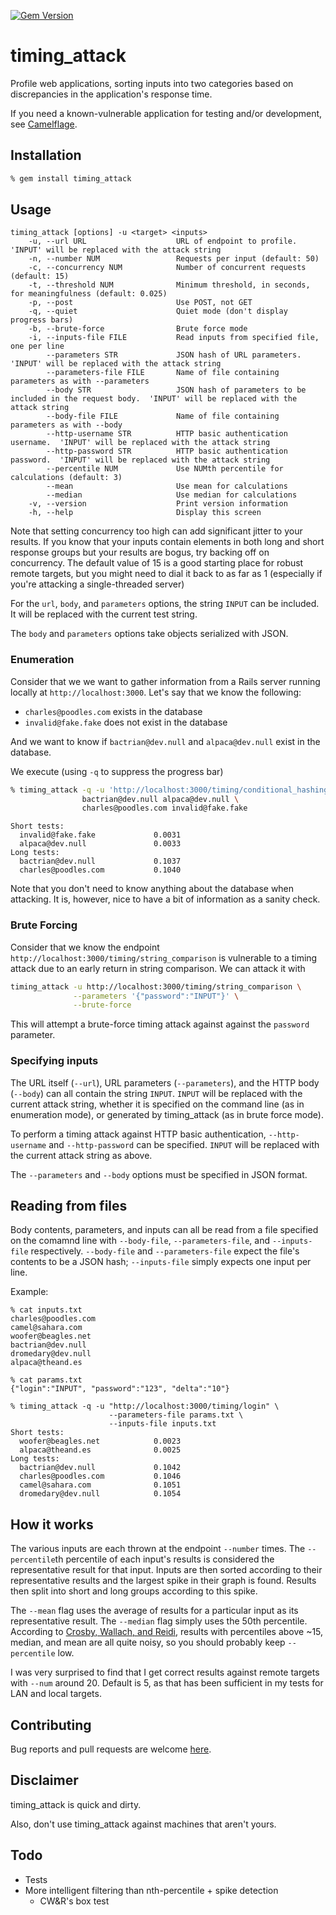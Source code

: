 [![Gem Version](https://badge.fury.io/rb/timing_attack.svg)](http://badge.fury.io/rb/timing_attack)
# timing_attack

Profile web applications, sorting inputs into two categories based on
discrepancies in the application's response time.

If you need a known-vulnerable application for testing and/or development, see
[Camelflage](https://github.com/ffleming/camelflage).

## Installation

```bash
% gem install timing_attack
```

## Usage

```
timing_attack [options] -u <target> <inputs>
    -u, --url URL                    URL of endpoint to profile.  'INPUT' will be replaced with the attack string
    -n, --number NUM                 Requests per input (default: 50)
    -c, --concurrency NUM            Number of concurrent requests (default: 15)
    -t, --threshold NUM              Minimum threshold, in seconds, for meaningfulness (default: 0.025)
    -p, --post                       Use POST, not GET
    -q, --quiet                      Quiet mode (don't display progress bars)
    -b, --brute-force                Brute force mode
    -i, --inputs-file FILE           Read inputs from specified file, one per line
        --parameters STR             JSON hash of URL parameters.  'INPUT' will be replaced with the attack string
        --parameters-file FILE       Name of file containing parameters as with --parameters
        --body STR                   JSON hash of parameters to be included in the request body.  'INPUT' will be replaced with the attack string
        --body-file FILE             Name of file containing parameters as with --body
        --http-username STR          HTTP basic authentication username.  'INPUT' will be replaced with the attack string
        --http-password STR          HTTP basic authentication password.  'INPUT' will be replaced with the attack string
        --percentile NUM             Use NUMth percentile for calculations (default: 3)
        --mean                       Use mean for calculations
        --median                     Use median for calculations
    -v, --version                    Print version information
    -h, --help                       Display this screen
```

Note that setting concurrency too high can add significant jitter to your results.  If you know that your inputs contain elements in both long and short response groups but your results are bogus, try backing off on concurrency.  The default value of 15 is a good starting place for robust remote targets, but you might need to dial it back to as far as 1 (especially if you're attacking a single-threaded server)

For the `url`, `body`, and `parameters` options, the string `INPUT` can be included.  It will be replaced with the current test string.

The `body` and `parameters` options take objects serialized with JSON.

### Enumeration

Consider that we we want to gather information from a Rails server running
locally at `http://localhost:3000`.  Let's say that we know the following:
* `charles@poodles.com` exists in the database
* `invalid@fake.fake` does not exist in the database

And we want to know if `bactrian@dev.null` and `alpaca@dev.null` exist in
the database.

We execute (using `-q` to suppress the progress bar)
```bash
% timing_attack -q -u 'http://localhost:3000/timing/conditional_hashing?login=INPUT&password=123' \
                bactrian@dev.null alpaca@dev.null \
                charles@poodles.com invalid@fake.fake
```
```
Short tests:
  invalid@fake.fake             0.0031
  alpaca@dev.null               0.0033
Long tests:
  bactrian@dev.null             0.1037
  charles@poodles.com           0.1040
```

Note that you don't need to know anything about the database when attacking.  It
is, however, nice to have a bit of information as a sanity check.

### Brute Forcing

Consider that we know the endpoint
`http://localhost:3000/timing/string_comparison` is vulnerable to a timing
attack due to an early return in string comparison.  We can attack it with
```bash
timing_attack -u http://localhost:3000/timing/string_comparison \
              --parameters '{"password":"INPUT"}' \
              --brute-force
```
This will attempt a brute-force timing attack against against the `password`
parameter.

### Specifying inputs
The URL itself (`--url`), URL parameters (`--parameters`), and the HTTP body
(`--body`) can all contain the string `INPUT`.  `INPUT` will be replaced with
the current attack string, whether it is specified on the command line (as in
enumeration mode), or generated by timing_attack (as in brute force mode).

To perform a timing attack against HTTP basic authentication, `--http-username`
and `--http-password` can be specified.  `INPUT` will be replaced with the
current attack string as above.

The `--parameters` and `--body` options must be specified in JSON format.

## Reading from files

Body contents, parameters, and inputs can all be read from a file specified on
the comamnd line with `--body-file`, `--parameters-file`, and `--inputs-file`
respectively.  `--body-file` and `--parameters-file` expect the file's contents
to be a JSON hash; `--inputs-file` simply expects one input per line.

Example:
```
% cat inputs.txt
charles@poodles.com
camel@sahara.com
woofer@beagles.net
bactrian@dev.null
dromedary@dev.null
alpaca@theand.es
```
```
% cat params.txt
{"login":"INPUT", "password":"123", "delta":"10"}
```
```
% timing_attack -q -u "http://localhost:3000/timing/login" \
                      --parameters-file params.txt \
                      --inputs-file inputs.txt
Short tests:
  woofer@beagles.net            0.0023
  alpaca@theand.es              0.0025
Long tests:
  bactrian@dev.null             0.1042
  charles@poodles.com           0.1046
  camel@sahara.com              0.1051
  dromedary@dev.null            0.1054
```

## How it works

The various inputs are each thrown at the endpoint `--number` times.  The
`--percentile`th percentile of each input's results is considered the
representative result for that input.  Inputs are then sorted according to
their representative results and the largest spike in their graph is found.
Results then split into short and long groups according to this spike.

The `--mean` flag uses the average of results for a particular input as its
representative result.  The `--median` flag simply uses the 50th percentile.
According to [Crosby, Wallach, and
Reidi](https://www.cs.rice.edu/~dwallach/pub/crosby-timing2009.pdf), results
with percentiles above ~15, median, and mean are all quite noisy, so you should
probably keep `--percentile` low.

I was very surprised to find that I get correct results against remote targets
with `--num` around 20.  Default is 5, as that has been sufficient in my tests
for LAN and local targets.

## Contributing

Bug reports and pull requests are welcome [here](https://github.com/ffleming/timing_attack).

## Disclaimer

timing_attack is quick and dirty.

Also, don't use timing_attack against machines that aren't yours.

## Todo
* Tests
* More intelligent filtering than nth-percentile + spike detection
  * CW&R's box test

